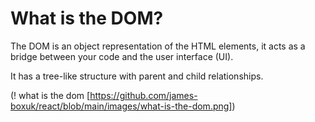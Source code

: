 # What is the DOM?

The DOM is an object representation of the HTML elements, it acts as a bridge between your code and the user interface (UI).  

It has a tree-like structure with parent and child relationships.

(! what is the dom [https://github.com/james-boxuk/react/blob/main/images/what-is-the-dom.png])